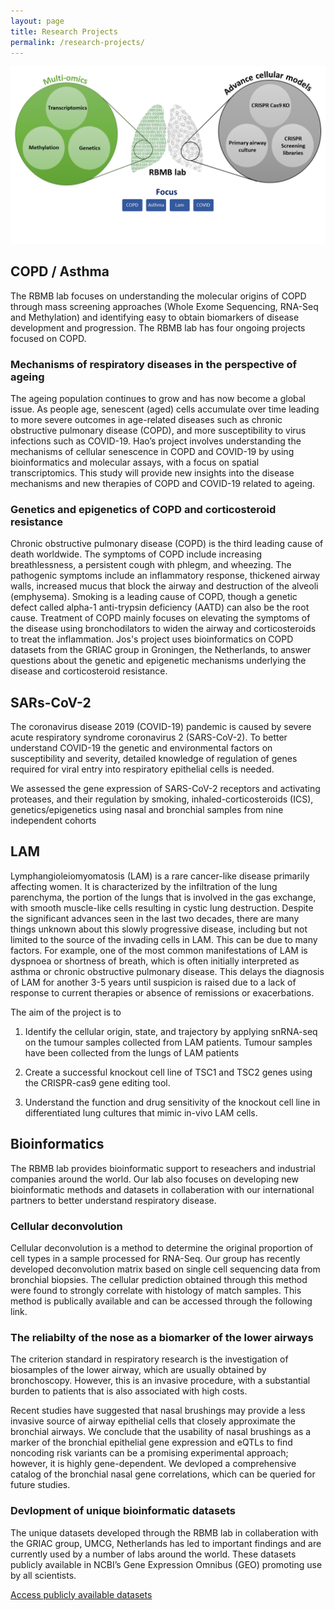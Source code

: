 ```yaml
---
layout: page
title: Research Projects
permalink: /research-projects/
---
```


![RBMB group research infographic](../assets/img/logos/rbmb-logo-focus.png)

## COPD / Asthma
The RBMB lab focuses on understanding the molecular origins of COPD through mass screening approaches (Whole Exome Sequencing, RNA-Seq and Methylation) and identifying easy to obtain biomarkers of disease development and progression. The RBMB lab has four ongoing projects focused on COPD.

### Mechanisms of respiratory diseases in the perspective of ageing
The ageing population continues to grow and has now become a global issue. As people age, senescent (aged) cells accumulate over time leading to more severe outcomes in age-related diseases such as chronic obstructive pulmonary disease (COPD), and more susceptibility to virus infections such as COVID-19. Hao’s project involves understanding the mechanisms of cellular senescence in COPD and COVID-19 by using bioinformatics and molecular assays, with a focus on spatial transcriptomics. This study will provide new insights into the disease mechanisms and new therapies of COPD and COVID-19 related to ageing.

### Genetics and epigenetics of COPD and corticosteroid resistance
Chronic obstructive pulmonary disease (COPD) is the third leading cause of death worldwide. The symptoms of COPD include increasing breathlessness, a persistent cough with phlegm, and wheezing. The pathogenic symptoms include an inflammatory response, thickened airway walls, increased mucus that block the airway and destruction of the alveoli (emphysema). Smoking is a leading cause of COPD, though a genetic defect called alpha-1 anti-trypsin deficiency (AATD) can also be the root cause. Treatment of COPD mainly focuses on elevating the symptoms of the disease using bronchodilators to widen the airway and corticosteroids to treat the inflammation. Jos's project uses bioinformatics on COPD datasets from the GRIAC group in Groningen, the Netherlands, to answer questions about the genetic and epigenetic mechanisms underlying the disease and corticosteroid resistance.


## SARs-CoV-2
The coronavirus disease 2019 (COVID-19) pandemic is caused by severe acute respiratory syndrome coronavirus 2 (SARS-CoV-2). To better understand COVID-19 the genetic and environmental factors on susceptibility and severity, detailed knowledge of regulation of genes required for viral entry into respiratory epithelial cells is needed.

We assessed the gene expression of SARS-CoV-2 receptors and activating proteases, and their regulation by smoking, inhaled-corticosteroids (ICS), genetics/epigenetics using nasal and bronchial samples from nine independent cohorts


## LAM
Lymphangioleiomyomatosis (LAM) is a rare cancer-like disease primarily affecting women. It is characterized by the infiltration of the lung parenchyma, the portion of the lungs that is involved in the gas exchange, with smooth muscle-like cells resulting in cystic lung destruction. Despite the significant advances seen in the last two decades, there are many things unknown about this slowly progressive disease, including but not limited to the source of the invading cells in LAM. This can be due to many factors. For example, one of the most common manifestations of LAM is dyspnoea or shortness of breath, which is often initially interpreted as asthma or chronic obstructive pulmonary disease. This delays the diagnosis of LAM for another 3-5 years until suspicion is raised due to a lack of response to current therapies or absence of remissions or exacerbations.

The aim of the project is to

1) Identify the cellular origin, state, and trajectory by applying snRNA-seq on the tumour samples collected from LAM patients. Tumour samples have been collected from the lungs of LAM patients

2) Create a successful knockout cell line of TSC1 and TSC2 genes using the CRISPR-cas9 gene editing tool.

3) Understand the function and drug sensitivity of the knockout cell line in differentiated lung cultures that mimic in-vivo LAM cells.



## Bioinformatics
The RBMB lab provides bioinformatic support to reseachers and industrial companies around the world. Our lab also focuses on developing new bioinformatic methods and datasets in collaberation with our international partners to better understand  respiratory disease.

### Cellular deconvolution
Cellular deconvolution is a method to determine the original proportion of cell types in a sample processed for RNA-Seq. Our group has recently developed deconvolution matrix based on single cell sequencing data from bronchial biopsies. The cellular prediction obtained through this method were found to strongly correlate with histology of match samples. This method is publically available and can be accessed through the following link.

### The reliabilty of the nose as a biomarker of the lower airways
The criterion standard in respiratory research is the investigation of biosamples of the lower airway, which are usually obtained by bronchoscopy. However, this is an invasive procedure, with a substantial burden to patients that is also associated with high costs.

Recent studies have suggested that nasal brushings may provide a less invasive source of airway epithelial cells that closely approximate the bronchial airways. We conclude that the usability of nasal brushings as a marker of the bronchial epithelial gene expression and eQTLs to find noncoding risk variants can be a promising experimental approach; however, it is highly gene-dependent. We devloped a comprehensive catalog of the bronchial nasal gene correlations, which can be queried for future studies.

### Devlopment of unique bioinformatic datasets
The unique datasets developed through the RBMB lab in collaberation with the GRIAC group, UMCG, Netherlands  has led to  important findings and are currently used by a number of labs around the world.  These datasets publicly available in NCBI’s Gene Expression Omnibus (GEO) promoting use by all scientists.

[Access publicly available datasets](https://www.ncbi.nlm.nih.gov/gds/?term=Faiz)
